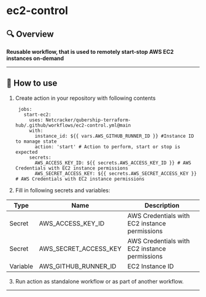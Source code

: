 # ec2-control
 
## 🔍 Overview
**Reusable workflow, that is used to remotely start-stop AWS EC2 instances on-demand**

---

## 📘 How to use
1. Create action in your repository with following contents

        jobs:
          start-ec2:
            uses: Netcracker/qubership-terraform-hub/.github/workflows/ec2-control.yml@main
            with:
              instance_id: ${{ vars.AWS_GITHUB_RUNNER_ID }} #Instance ID to manage state
              action: 'start' # Action to perform, start or stop is expected
            secrets:
              AWS_ACCESS_KEY_ID: ${{ secrets.AWS_ACCESS_KEY_ID }} # AWS Credentials with EC2 instance permissions
              AWS_SECRET_ACCESS_KEY: ${{ secrets.AWS_SECRET_ACCESS_KEY }} # AWS Credentials with EC2 instance permissions

2. Fill in following secrets and variables:

| Type      | Name                               | Description                                   |
|-----------|------------------------------------|-----------------------------------------------|
| Secret    | AWS_ACCESS_KEY_ID                  | AWS Credentials with EC2 instance permissions |
| Secret    | AWS_SECRET_ACCESS_KEY              | AWS Credentials with EC2 instance permissions |
| Variable  | AWS_GITHUB_RUNNER_ID               | EC2 Instance ID                               |

3. Run action as standalone workflow or as part of another workflow.

---